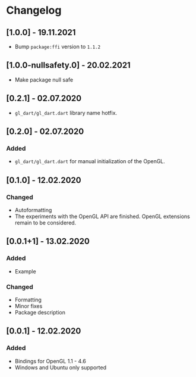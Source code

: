 # Changelog

## [1.0.0] - 19.11.2021

- Bump `package:ffi` version to `1.1.2`

## [1.0.0-nullsafety.0] - 20.02.2021

- Make package null safe

## [0.2.1] - 02.07.2020

- `gl_dart/gl_dart.dart` library name hotfix.

## [0.2.0] - 02.07.2020

### Added

- `gl_dart/gl_dart.dart` for manual initialization of the OpenGL.

## [0.1.0] - 12.02.2020

### Changed

- Autoformatting
- The experiments with the OpenGL API are finished. OpenGL extensions remain to be considered.

## [0.0.1+1] - 13.02.2020

### Added

- Example

### Changed

- Formatting
- Minor fixes
- Package description

## [0.0.1] - 12.02.2020

### Added

- Bindings for OpenGL 1.1 - 4.6
- Windows and Ubuntu only supported